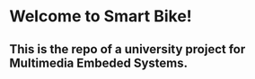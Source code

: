 # Welcome to Smart Bike!
## This is the repo of a university project for Multimedia Embeded Systems.
